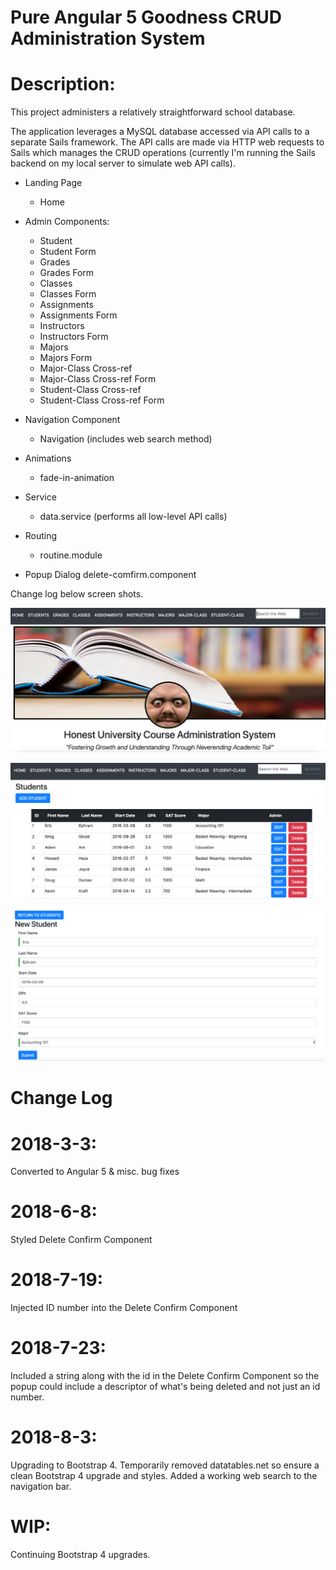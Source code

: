 # Pure Angular 5 Goodness CRUD Administration System

# Description:
This project administers a relatively straightforward school database.

The application leverages a MySQL database accessed via API calls to a separate Sails framework. The API calls are made via HTTP web requests to Sails which manages the CRUD operations (currently I'm running the Sails backend on my local server to simulate web API calls).

* Landing Page
    * Home

* Admin Components: 
    * Student
    * Student Form
    * Grades
    * Grades Form
    * Classes
    * Classes Form
    * Assignments
    * Assignments Form
    * Instructors
    * Instructors Form
    * Majors
    * Majors Form
    * Major-Class Cross-ref
    * Major-Class Cross-ref Form
    * Student-Class Cross-ref
    * Student-Class Cross-ref Form

* Navigation Component
    * Navigation (includes web search method)

* Animations
    * fade-in-animation

* Service
    * data.service (performs all low-level API calls)

* Routing
    * routine.module

* Popup Dialog
    delete-comfirm.component

Change log below screen shots.

![Admin SS](./Student-Admin-SS.png)

![Admin SS Student Inq](./Student-Admin-SS-Inq.png)

![Admin SS Student Inq](./Student-Admin-SS-Edit.png)

# Change Log

# 2018-3-3: 
Converted to Angular 5 & misc. bug fixes 

# 2018-6-8: 
Styled Delete Confirm Component

# 2018-7-19: 
Injected ID number into the Delete Confirm Component

# 2018-7-23: 
Included a string along with the id in the Delete Confirm Component so the popup could include a descriptor of what's being deleted and not just an id number.

# 2018-8-3: 
Upgrading to Bootstrap 4. Temporarily removed datatables.net so ensure a clean Bootstrap 4 upgrade and styles. Added a working web search to the navigation bar.

# WIP: 
Continuing Bootstrap 4 upgrades. 
